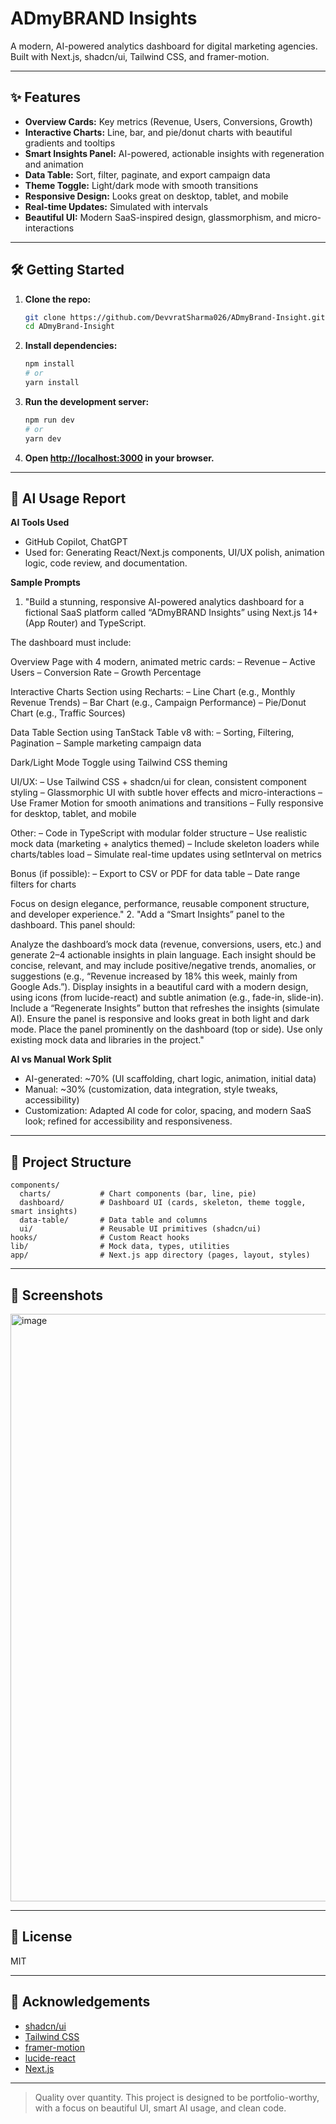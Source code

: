 # ADmyBRAND Insights

A modern, AI-powered analytics dashboard for digital marketing agencies. Built with Next.js, shadcn/ui, Tailwind CSS, and framer-motion.

---

## ✨ Features
- **Overview Cards:** Key metrics (Revenue, Users, Conversions, Growth)
- **Interactive Charts:** Line, bar, and pie/donut charts with beautiful gradients and tooltips
- **Smart Insights Panel:** AI-powered, actionable insights with regeneration and animation
- **Data Table:** Sort, filter, paginate, and export campaign data
- **Theme Toggle:** Light/dark mode with smooth transitions
- **Responsive Design:** Looks great on desktop, tablet, and mobile
- **Real-time Updates:** Simulated with intervals
- **Beautiful UI:** Modern SaaS-inspired design, glassmorphism, and micro-interactions

---

## 🛠️ Getting Started

1. **Clone the repo:**
   ```sh
   git clone https://github.com/DevvratSharma026/ADmyBrand-Insight.git
   cd ADmyBrand-Insight
   ```
2. **Install dependencies:**
   ```sh
   npm install
   # or
   yarn install
   ```
3. **Run the development server:**
   ```sh
   npm run dev
   # or
   yarn dev
   ```
4. **Open [http://localhost:3000](http://localhost:3000) in your browser.**

---

## 🤖 AI Usage Report

**AI Tools Used**
- GitHub Copilot, ChatGPT
- Used for: Generating React/Next.js components, UI/UX polish, animation logic, code review, and documentation.

**Sample Prompts**
1. "Build a stunning, responsive AI-powered analytics dashboard for a fictional SaaS platform called “ADmyBRAND Insights” using Next.js 14+ (App Router) and TypeScript.

The dashboard must include:

Overview Page with 4 modern, animated metric cards:
– Revenue
– Active Users
– Conversion Rate
– Growth Percentage

Interactive Charts Section using Recharts:
– Line Chart (e.g., Monthly Revenue Trends)
– Bar Chart (e.g., Campaign Performance)
– Pie/Donut Chart (e.g., Traffic Sources)

Data Table Section using TanStack Table v8 with:
– Sorting, Filtering, Pagination
– Sample marketing campaign data

Dark/Light Mode Toggle using Tailwind CSS theming

UI/UX:
– Use Tailwind CSS + shadcn/ui for clean, consistent component styling
– Glassmorphic UI with subtle hover effects and micro-interactions
– Use Framer Motion for smooth animations and transitions
– Fully responsive for desktop, tablet, and mobile

Other:
– Code in TypeScript with modular folder structure
– Use realistic mock data (marketing + analytics themed)
– Include skeleton loaders while charts/tables load
– Simulate real-time updates using setInterval on metrics

Bonus (if possible):
– Export to CSV or PDF for data table
– Date range filters for charts

Focus on design elegance, performance, reusable component structure, and developer experience."
2. "Add a “Smart Insights” panel to the dashboard. This panel should:

Analyze the dashboard’s mock data (revenue, conversions, users, etc.) and generate 2–4 actionable insights in plain language.
Each insight should be concise, relevant, and may include positive/negative trends, anomalies, or suggestions (e.g., “Revenue increased by 18% this week, mainly from Google Ads.”).
Display insights in a beautiful card with a modern design, using icons (from lucide-react) and subtle animation (e.g., fade-in, slide-in).
Include a “Regenerate Insights” button that refreshes the insights (simulate AI).
Ensure the panel is responsive and looks great in both light and dark mode.
Place the panel prominently on the dashboard (top or side).
Use only existing mock data and libraries in the project."


**AI vs Manual Work Split**
- AI-generated: ~70% (UI scaffolding, chart logic, animation, initial data)
- Manual: ~30% (customization, data integration, style tweaks, accessibility)
- Customization: Adapted AI code for color, spacing, and modern SaaS look; refined for accessibility and responsiveness.

---

## 📁 Project Structure
```
components/
  charts/           # Chart components (bar, line, pie)
  dashboard/        # Dashboard UI (cards, skeleton, theme toggle, smart insights)
  data-table/       # Data table and columns
  ui/               # Reusable UI primitives (shadcn/ui)
hooks/              # Custom React hooks
lib/                # Mock data, types, utilities
app/                # Next.js app directory (pages, layout, styles)
```

---

## 📸 Screenshots
<!-- Add screenshots or GIFs here -->
<img width="1903" height="940" alt="image" src="https://github.com/user-attachments/assets/8e432390-7401-4bd3-b952-a2d794e1e07b" />


---

## 📄 License
MIT

---

## 🙏 Acknowledgements
- [shadcn/ui](https://ui.shadcn.com/)
- [Tailwind CSS](https://tailwindcss.com/)
- [framer-motion](https://www.framer.com/motion/)
- [lucide-react](https://lucide.dev/)
- [Next.js](https://nextjs.org/)

---

> Quality over quantity. This project is designed to be portfolio-worthy, with a focus on beautiful UI, smart AI usage, and clean code.
